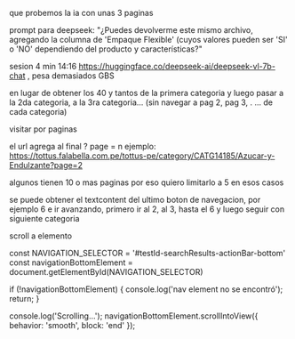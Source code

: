 que probemos la ia con unas 3 paginas


prompt para deepseek: "¿Puedes devolverme este mismo archivo, agregando la columna de 'Empaque Flexible' (cuyos valores pueden ser 'SI' o 'NO' dependiendo del producto y características?"



sesion 4 min 14:16  https://huggingface.co/deepseek-ai/deepseek-vl-7b-chat , pesa demasiados GBS







en lugar de obtener los 40 y tantos de la primera categoria y luego pasar a la 2da categoria, a la 3ra categoria... (sin navegar a pag 2, pag 3, . ... de cada categoria)

visitar por paginas

el url agrega al final ? page = n 
ejemplo:
https://tottus.falabella.com.pe/tottus-pe/category/CATG14185/Azucar-y-Endulzante?page=2 





algunos tienen 10 o mas paginas por eso quiero limitarlo a 5 en esos casos

se puede obtener el textcontent del ultimo boton de navegacion, por ejemplo 6 e ir avanzando, primero ir al 2, al 3, hasta el 6 y luego seguir con siguiente categoria





scroll a elemento

  const NAVIGATION_SELECTOR = '#testId-searchResults-actionBar-bottom'
  const navigationBottomElement = document.getElementById(NAVIGATION_SELECTOR)

  if (!navigationBottomElement) {
    console.log('nav element no se encontró');
    return;
  }

  console.log('Scrolling...');
  navigationBottomElement.scrollIntoView({ behavior: 'smooth', block: 'end' });

